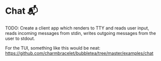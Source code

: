 # Chat 📬

TODO: Create a client app which renders to TTY and reads user input, reads incoming messages from stdin, writes outgoing messages from the user to stdout.

For the TUI, something like this would be neat:
https://github.com/charmbracelet/bubbletea/tree/master/examples/chat
